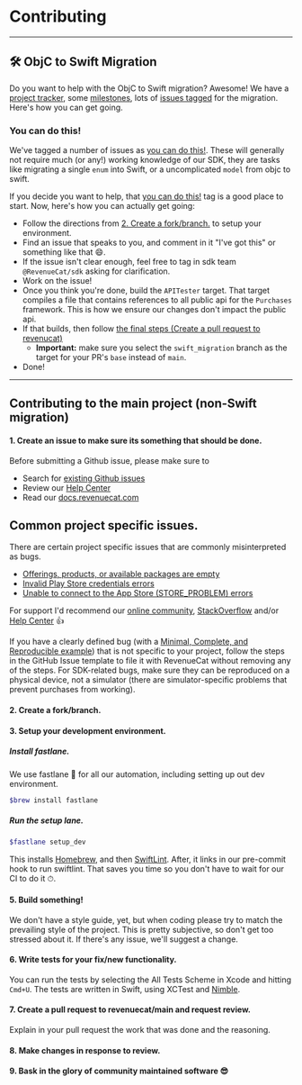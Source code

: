 # Contributing
___
## 🛠 ObjC to Swift Migration
Do you want to help with the ObjC to Swift migration? Awesome! We have a [project tracker](https://github.com/RevenueCat/purchases-ios/projects/3), some [milestones](https://github.com/RevenueCat/purchases-ios/milestones), lots of [issues tagged](https://github.com/RevenueCat/purchases-ios/labels/swift%20migration) for the migration. Here's how you can get going.

### You can do this!
We've tagged a number of issues as [you can do this!](https://github.com/RevenueCat/purchases-ios/labels/you%20can%20do%20this%21). These will generally not require much (or any!) working knowledge of our SDK, they are tasks like migrating a single `enum` into Swift, or a uncomplicated `model` from objc to swift.

If you decide you want to help, that [you can do this!](https://github.com/RevenueCat/purchases-ios/labels/you%20can%20do%20this%21) tag is a good place to start. Now, here's how you can actually get going:

- Follow the directions from [2. Create a fork/branch.](#2-create-a-forkbranch) to setup your environment.
- Find an issue that speaks to you, and comment in it "I've got this" or something like that 😄.
- If the issue isn't clear enough, feel free to tag in sdk team `@RevenueCat/sdk` asking for clarification.
- Work on the issue! 
- Once you think you're done, build the `APITester` target. That target compiles a file that contains references to all public api for the `Purchases` framework. This is how we ensure our changes don't impact the public api.
- If that builds, then follow [the final steps (Create a pull request to revenucat)](#7-create-a-pull-request-to-revenuecatmain-and-request-review)
  - **Important:** make sure you select the `swift_migration` branch as the target for your PR's `base` instead of `main`.
- Done!

___
## Contributing to the main project (non-Swift migration)


#### 1. Create an issue to make sure its something that should be done.

Before submitting a Github issue, please make sure to

- Search for [existing Github issues](https://github.com/RevenueCat/purchases-ios/issues)
- Review our [Help Center](https://support.revenuecat.com/hc/en-us)
- Read our [docs.revenuecat.com](https://docs.revenuecat.com/)

## Common project specific issues.

There are certain project specific issues that are commonly misinterpreted as bugs.

- [Offerings, products, or available packages are empty](https://support.revenuecat.com/hc/en-us/articles/360041793174)
- [Invalid Play Store credentials errors](https://support.revenuecat.com/hc/en-us/articles/360046398913)
- [Unable to connect to the App Store (STORE_PROBLEM) errors](https://support.revenuecat.com/hc/en-us/articles/360046399333)

For support I'd recommend our [online community](https://spectrum.chat/revenuecat), [StackOverflow](https://stackoverflow.com/tags/revenuecat/) and/or [Help Center](https://support.revenuecat.com/hc/en-us) 👍

If you have a clearly defined bug (with a [Minimal, Complete, and Reproducible example](https://stackoverflow.com/help/minimal-reproducible-example)) that is not specific to your project, follow the steps in the GitHub Issue template to file it with RevenueCat without removing any of the steps. For SDK-related bugs, make sure they can be reproduced on a physical device, not a simulator (there are simulator-specific problems that prevent purchases from working).

#### 2. Create a fork/branch.

#### 3. Setup your development environment.

##### Install fastlane.

We use fastlane 🚀 for all our automation, including setting up out dev environment.

```bash
$brew install fastlane
```

##### Run the setup lane.

```bash
$fastlane setup_dev
```

This installs [Homebrew](https://brew.sh/), and then [SwiftLint](https://github.com/realm/SwiftLint). After, it links in our pre-commit hook to run swiftlint. That saves you time so you don't have to wait for our CI to do it ⏱.

#### 5. Build something!

We don't have a style guide, yet, but when coding please try to match the prevailing style of the project. This is pretty subjective, so don't get too stressed about it. If there's any issue, we'll suggest a change.

#### 6. Write tests for your fix/new functionality.

You can run the tests by selecting the All Tests Scheme in Xcode and hitting `Cmd+U`.
The tests are written in Swift, using XCTest and [Nimble](https://github.com/quick/nimble).

#### 7. Create a pull request to revenuecat/main and request review.

Explain in your pull request the work that was done and the reasoning.

#### 8. Make changes in response to review.

#### 9. Bask in the glory of community maintained software 😎
